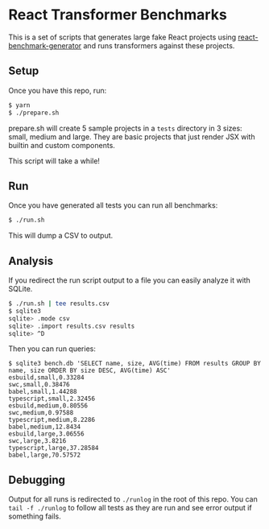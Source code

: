 # React Transformer Benchmarks

This is a set of scripts that generates large fake React projects
using
[react-benchmark-generator](https://github.com/multiprocessio/react-benchmark-generator)
and runs transformers against these projects.

## Setup

Once you have this repo, run:

```bash
$ yarn
$ ./prepare.sh
```

prepare.sh will create 5 sample projects in a `tests` directory in 3
sizes: small, medium and large. They are basic projects that just
render JSX with builtin and custom components.

This script will take a while!

## Run

Once you have generated all tests you can run all benchmarks:

```bash
$ ./run.sh
```

This will dump a CSV to output.

## Analysis

If you redirect the run script output to a file you can easily analyze
it with SQLite.

```bash
$ ./run.sh | tee results.csv
$ sqlite3
sqlite> .mode csv
sqlite> .import results.csv results
sqlite> ^D
```

Then you can run queries:

```csv
$ sqlite3 bench.db 'SELECT name, size, AVG(time) FROM results GROUP BY name, size ORDER BY size DESC, AVG(time) ASC'
esbuild,small,0.33284
swc,small,0.38476
babel,small,1.44288
typescript,small,2.32456
esbuild,medium,0.80556
swc,medium,0.97588
typescript,medium,8.2286
babel,medium,12.8434
esbuild,large,3.06556
swc,large,3.8216
typescript,large,37.28584
babel,large,70.57572
```

## Debugging

Output for all runs is redirected to `./runlog` in the root of this
repo. You can `tail -f ./runlog` to follow all tests as they are run
and see error output if something fails.